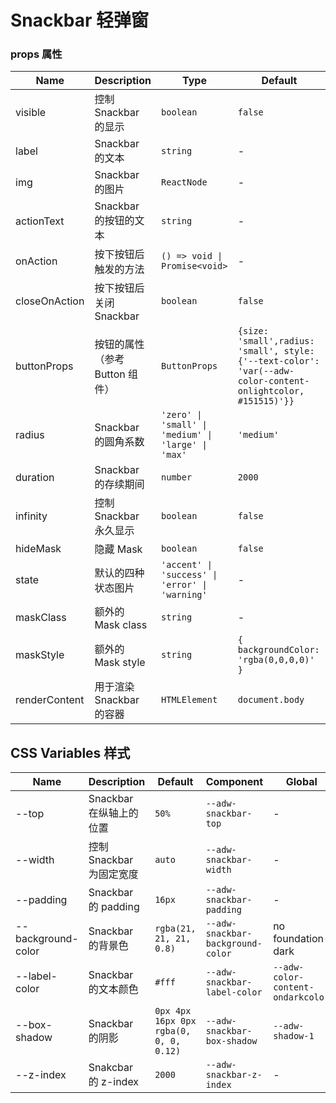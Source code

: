 # Snackbar 轻弹窗

<code src="./demos/index.tsx"></code>

### props 属性

| Name          | Description                    | Type                                                | Default                                                                                                     |
| ------------- | ------------------------------ | --------------------------------------------------- | ----------------------------------------------------------------------------------------------------------- |
| visible       | 控制 Snackbar 的显示           | `boolean`                                           | `false`                                                                                                     |
| label         | Snackbar 的文本                | `string`                                            | -                                                                                                           |
| img           | Snackbar 的图片                | `ReactNode`                                         | -                                                                                                           |
| actionText    | Snackbar 的按钮的文本          | `string`                                            | -                                                                                                           |
| onAction      | 按下按钮后触发的方法           | `() => void \| Promise<void>`                       | -                                                                                                           |
| closeOnAction | 按下按钮后关闭 Snackbar        | `boolean`                                           | `false`                                                                                                     |
| buttonProps   | 按钮的属性（参考 Button 组件） | `ButtonProps`                                       | `{size: 'small',radius: 'small', style:{'--text-color': 'var(--adw-color-content-onlightcolor, #151515)'}}` |
| radius        | Snackbar 的圆角系数            | `'zero' \| 'small' \| 'medium' \| 'large' \| 'max'` | `'medium'`                                                                                                  |
| duration      | Snackbar 的存续期间            | `number`                                            | `2000`                                                                                                      |
| infinity      | 控制 Snackbar 永久显示         | `boolean`                                           | `false`                                                                                                     |
| hideMask      | 隐藏 Mask                      | `boolean`                                           | `false`                                                                                                     |
| state         | 默认的四种状态图片             | `'accent' \| 'success' \| 'error' \| 'warning'`     | -                                                                                                           |
| maskClass     | 额外的 Mask class              | `string`                                            | -                                                                                                           |
| maskStyle     | 额外的 Mask style              | `string`                                            | `{ backgroundColor: 'rgba(0,0,0,0)' }`                                                                      |
| renderContent | 用于渲染 Snackbar 的容器       | `HTMLElement`                                       | `document.body`                                                                                             |

## CSS Variables 样式

| Name               | Description              | Default                                | Component                         | Global                            |
| ------------------ | ------------------------ | -------------------------------------- | --------------------------------- | --------------------------------- |
| --top              | Snackbar 在纵轴上的位置  | `50%`                                  | `--adw-snackbar-top`              | -                                 |
| --width            | 控制 Snackbar 为固定宽度 | `auto`                                 | `--adw-snackbar-width`            | -                                 |
| --padding          | Snackbar 的 padding      | `16px`                                 | `--adw-snackbar-padding`          | -                                 |
| --background-color | Snackbar 的背景色        | `rgba(21, 21, 21, 0.8)`                | `--adw-snackbar-background-color` | no foundation-dark                |
| --label-color      | Snackbar 的文本颜色      | `#fff`                                 | `--adw-snackbar-label-color`      | `--adw-color-content-ondarkcolor` |
| --box-shadow       | Snackbar 的阴影          | `0px 4px 16px 0px rgba(0, 0, 0, 0.12)` | `--adw-snackbar-box-shadow`       | `--adw-shadow-1`                  |
| --z-index          | Snakcbar 的 z-index      | `2000`                                 | `--adw-snackbar-z-index`          | -                                 |
